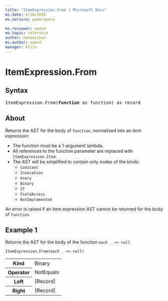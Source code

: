 ```yaml
---
title: "ItemExpression.From | Microsoft Docs"
ms.date: 4/16/2018
ms.service: powerquery

ms.reviewer: owend
ms.topic: reference
author: minewiskan
ms.author: owend
manager: kfile
---
```

# ItemExpression.From

## Syntax

<pre>
ItemExpression.From(<b>function</b> as function) as record
</pre>

## About
Returns the AST for the body of `function`, normalized into an *item expression*: 

- The function must be a 1-argument lambda. 
- All references to the function parameter are replaced with `ItemExpression.Item`. 
- The AST will be simplified to contain only nodes of the kinds: 
  - `Constant` 
  - `Invocation` 
  - `Unary` 
  - `Binary` 
  - `If` 
  - `FieldAccess` 
  - `NotImplemented`    

An error is raised if an item expression AST cannot be returned for the body of `function`.

## Example 1
Returns the AST for the body of the function `each _ <> null`

```powerquery-m
ItemExpression.From(each _ <> null)
```


<table> <tr> <th>Kind</th> <td>Binary</td> </tr> <tr> <th>Operator</th> <td>NotEquals</td> </tr> <tr> <th>Left</th> <td>[Record]</td> </tr> <tr> <th>Right</th> <td>[Record]</td> </tr> </table>

